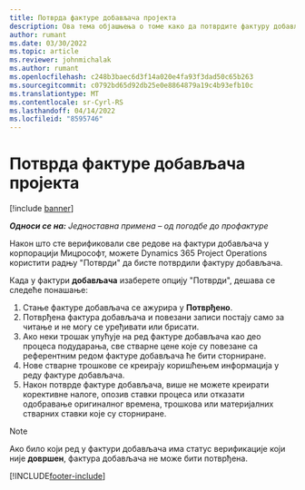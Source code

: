 ```yaml
---
title: Потврда фактуре добављача пројекта
description: Ова тема објашњења о томе како да потврдите фактуру добављача пројекта у корпорацији Мицрософт Dynamics 365 Project Operations и финансијски утицај потврде фактуре добављача пројекта.
author: rumant
ms.date: 03/30/2022
ms.topic: article
ms.reviewer: johnmichalak
ms.author: rumant
ms.openlocfilehash: c248b3baec6d3f14a020e4fa93f3dad50c65b263
ms.sourcegitcommit: c0792bd65d92db25e0e8864879a19c4b93efb10c
ms.translationtype: MT
ms.contentlocale: sr-Cyrl-RS
ms.lasthandoff: 04/14/2022
ms.locfileid: "8595746"
---
```

# <a name="confirm-a-project-vendor-invoice"></a>Потврда фактуре добављача пројекта

[!include [banner](../../includes/dataverse-preview.md)]

_**Односи се на:** Једноставна примена – од погодбе до профактуре_

Након што сте верификовали све редове на фактури добављача у корпорацији Мицрософт, можете Dynamics 365 Project Operations користити радњу "Потврди" да бисте потврдили фактуру добављача.

Када у фактури **добављача** изаберете опцију "Потврди", дешава се следеће понашање:

1. Стање фактуре добављача се ажурира у **Потврђено**.
2. Потврђена фактура добављача и повезани записи постају само за читање и не могу се уређивати или брисати.
3. Ако неки трошак упућује на ред фактуре добављача као део процеса подударања, све стварне цене које су повезане са референтним редом фактуре добављача ће бити сторниране.
4. Нове стварне трошкове се креирају коришћењем информација у реду фактуре добављача.
5. Након потврде фактуре добављача, више не можете креирати корективне налоге, опозив ставки процеса или отказати одобравање оригиналног времена, трошкова или материјалних стварних ставки које су сторниране.

> [!NOTE]
> Ако било који ред у фактури добављача има статус верификације који није **довршен**, фактура добављача не може бити потврђена.

[!INCLUDE[footer-include](../../includes/footer-banner.md)]
